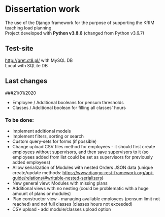 # Dissertation work

The use of the Django framework for the purpose of supporting the KRIM teaching load planning.\
Project developed with **Python v3.8.6** (changed from Python v3.6.7)

## Test-site

http://gret.ct8.pl/ with MySQL DB\
Local with SQLite DB

## Last changes
###21/01/2020

- Employee / Additional booleans for pensum thresholds
- Classes / Additional boolean for filling all classes' hours

### To be done:

- Implement additional models
- Implement filters, sorting or search
- Custom query-sets for forms (if possible)
- Change upload CSV files method for employees - it should first create employees without supervisors, and then save supervisors to it (so employees added from list could be set as supervisors for previously added employees)
- Allow serialization of Modules with nested Orders JSON data (unique create/update methods: https://www.django-rest-framework.org/api-guide/relations/#writable-nested-serializers)
- New general view: Modules with missing plans
- Additional views with no nesting (could be problematic with a huge amount of plans or modules)
- Plan constructor view - managing available employees (pensum limit not reached) and not full classes (classes hours not exceeded)
- CSV upload - add module/classes upload option
